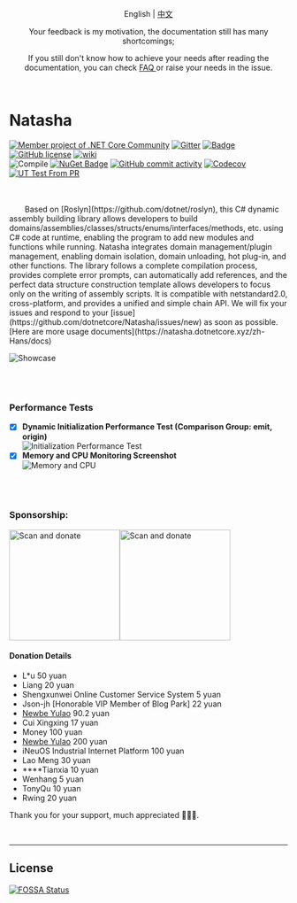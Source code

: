 <p align="center">
  <span>English</span> |  
  <a href="https://github.com/dotnetcore/natasha">中文</a>
</p>
<p align="center"> <span>Your feedback is my motivation, the documentation still has many shortcomings;</span> </p>
<p align="center"> <span> If you still don't know how to achieve your needs after reading the documentation, you can check <a href="https://github.com/dotnetcore/Natasha/blob/main/docs/FAQ.md"> FAQ </a> or raise your needs in the issue.</span> </p>
  
<br/>  


# Natasha 
[![Member project of .NET Core Community](https://img.shields.io/badge/member%20project%20of-NCC-9e20c9.svg)](https://github.com/dotnetcore)
[![Gitter](https://badges.gitter.im/dotnetcore/natasha.svg)](https://gitter.im/dotnetcore/Natasha?utm_source=badge&utm_medium=badge&utm_campaign=pr-badge)
[![Badge](https://img.shields.io/badge/link-996.icu-red.svg)](https://996.icu/#/zh_CN)
[![GitHub license](https://img.shields.io/github/license/dotnetcore/natasha.svg)](https://github.com/dotnetcore/Natasha/blob/main/LICENSE)
[![wiki](https://img.shields.io/badge/wiki-ch-blue.svg)](https://natasha.dotnetcore.xyz/)
<br/>
![Compile](https://img.shields.io/badge/script-csharp-green.svg)
[![NuGet Badge](https://buildstats.info/nuget/DotNetCore.Natasha.CSharp.Compiler?includePreReleases=true)](https://www.nuget.org/packages/DotNetCore.Natasha.CSharp.Compiler)
[![GitHub commit activity](https://img.shields.io/github/commit-activity/m/dotnetcore/natasha.svg)](https://github.com/dotnetcore/Natasha/commits/main) 
[![Codecov](https://img.shields.io/codecov/c/github/dotnetcore/natasha.svg)](https://codecov.io/gh/dotnetcore/Natasha) 
[![UT Test From PR](https://github.com/dotnetcore/Natasha/actions/workflows/pr_test.yml/badge.svg)](https://github.com/dotnetcore/Natasha/actions/workflows/pr_test.yml)

<br/>
<br/>
&ensp;&ensp;&ensp;&ensp;Based on [Roslyn](https://github.com/dotnet/roslyn), this C# dynamic assembly building library allows developers to build domains/assemblies/classes/structs/enums/interfaces/methods, etc. using C# code at runtime, enabling the program to add new modules and functions while running. Natasha integrates domain management/plugin management, enabling domain isolation, domain unloading, hot plug-in, and other functions. The library follows a complete compilation process, provides complete error prompts, can automatically add references, and the perfect data structure construction template allows developers to focus only on the writing of assembly scripts. It is compatible with netstandard2.0, cross-platform, and provides a unified and simple chain API. We will fix your issues and respond to your [issue](https://github.com/dotnetcore/Natasha/issues/new) as soon as possible. [Here are more usage documents](https://natasha.dotnetcore.xyz/zh-Hans/docs)

![Showcase](https://images.gitee.com/uploads/images/2020/1201/161046_e8f52622_1478282.gif)

<br/>
<br/>

### Performance Tests
      
   - [x]  **Dynamic Initialization Performance Test (Comparison Group: emit, origin)**  
     ![Initialization Performance Test](https://images.gitee.com/uploads/images/2020/1201/161738_b54dd1ad_1478282.png)
   - [x]  **Memory and CPU Monitoring Screenshot**  
     ![Memory and CPU](https://images.gitee.com/uploads/images/2020/1201/161450_96e70709_1478282.png)      

<br/>    
<br/> 

### Sponsorship:

<img width=200 height=200 src="https://images.gitee.com/uploads/images/2020/1201/163955_a29c0b44_1478282.png" title="Scan and donate"/><img width=200 height=200 src="https://images.gitee.com/uploads/images/2020/1201/164809_5a67d5e2_1478282.png" title="Scan and donate"/>


#### Donation Details  

- L*u 50 yuan
- Liang 20 yuan
- Shengxunwei Online Customer Service System 5 yuan
- Json-jh [Honorable VIP Member of Blog Park] 22 yuan
- [Newbe Yulao](https://github.com/newbe36524) 90.2 yuan 
- Cui Xingxing 17 yuan
- Money 100 yuan
- [Newbe Yulao](https://github.com/newbe36524) 200 yuan 
- iNeuOS Industrial Internet Platform 100 yuan 
- Lao Meng 30 yuan
- ****Tianxia 10 yuan  
- Wenhang 5 yuan
- TonyQu 10 yuan
- Rwing 20 yuan  

 Thank you for your support, much appreciated 🙏🙏🙏.
  
<br/>  

---------------------  


## License
[![FOSSA Status](https://app.fossa.io/api/projects/git%2Bgithub.com%2Fdotnetcore%2FNatasha.svg?type=large)](https://app.fossa.io/projects/git%2Bgithub.com%2Fdotnetcore%2FNatasha?ref=badge_large)          
      

